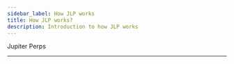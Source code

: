 ```yaml
---
sidebar_label: How JLP works
title: How JLP works?
description: Introduction to how JLP works
---
```


<head>
    <title>How JLP works</title>
    <meta name="twitter:card" content="summary" />
</head>

Jupiter Perps

---